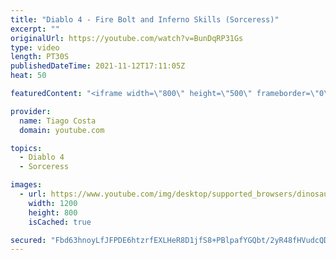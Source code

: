 ```yaml
---
title: "Diablo 4 - Fire Bolt and Inferno Skills (Sorceress)"
excerpt: ""
originalUrl: https://youtube.com/watch?v=BunDqRP31Gs
type: video
length: PT30S
publishedDateTime: 2021-11-12T17:11:05Z
heat: 50

featuredContent: "<iframe width=\"800\" height=\"500\" frameborder=\"0\" src=\"https://www.youtube.com/embed/BunDqRP31Gs\" allow=\"accelerometer; autoplay; encrypted-media; gyroscope; picture-in-picture\" allowfullscreen></iframe>"

provider:
  name: Tiago Costa
  domain: youtube.com

topics:
  - Diablo 4
  - Sorceress

images:
  - url: https://www.youtube.com/img/desktop/supported_browsers/dinosaur.png
    width: 1200
    height: 800
    isCached: true

secured: "Fbd63hnoyLfJFPDE6htzrfEXLHeR8D1jfS8+PBlpafYGQbt/2yR48fHVudcQDtADU9oxDHLNJwr3SknpI5ky6PFcdsPwdI+tZlpKta/edu7Y2oimYRvhiXhb2T88aLb14+ESySn6fpz/xwbQ0UdiDdCXH73U1JYsKrklMYAJ0ovsyxzi/Q1ERUey4NoQiszr7HtbnDlRxTMj1X4qC6qYoB9MKDLJkysK12/rpNoYULQcKEhy8BaRgpP5WcNFsvvmipvFvloeDKYC2j0Z438mAnFIYaTdl0n4WH3qeAEWgo4Z0rB4QK1Qhjrcr2KlN6mHIwed7/Tz2KJ+fd5F2xw7j+U6ZTjoevvR7qd7sGVjsSlG5QaFWf2zr8wMvYNcS4E709yVgcNeg5C/EMUdbzzDbuMbFJ/a5KV9Ul1/cX9gcqQ=;8fboEkCJezaFx4FD+BnkdQ=="
---
```


